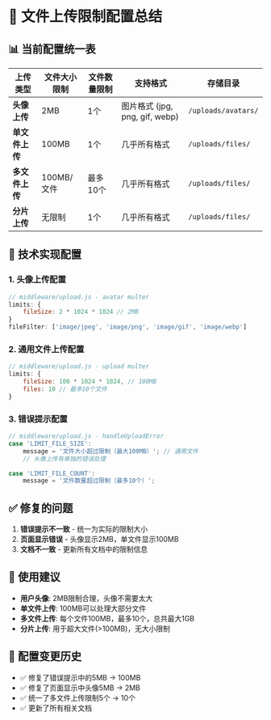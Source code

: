 # 🔧 文件上传限制配置总结

## 📊 当前配置统一表

| 上传类型 | 文件大小限制 | 文件数量限制 | 支持格式 | 存储目录 |
|---------|-------------|-------------|----------|----------|
| **头像上传** | 2MB | 1个 | 图片格式 (jpg, png, gif, webp) | `/uploads/avatars/` |
| **单文件上传** | 100MB | 1个 | 几乎所有格式 | `/uploads/files/` |
| **多文件上传** | 100MB/文件 | 最多10个 | 几乎所有格式 | `/uploads/files/` |
| **分片上传** | 无限制 | 1个 | 几乎所有格式 | `/uploads/files/` |

## 🔧 技术实现配置

### 1. 头像上传配置
```javascript
// middleware/upload.js - avatar multer
limits: {
    fileSize: 2 * 1024 * 1024 // 2MB
}
fileFilter: ['image/jpeg', 'image/png', 'image/gif', 'image/webp']
```

### 2. 通用文件上传配置
```javascript
// middleware/upload.js - upload multer  
limits: {
    fileSize: 100 * 1024 * 1024, // 100MB
    files: 10 // 最多10个文件
}
```

### 3. 错误提示配置
```javascript
// middleware/upload.js - handleUploadError
case 'LIMIT_FILE_SIZE':
    message = '文件大小超过限制（最大100MB）'; // 通用文件
    // 头像上传有单独的错误处理

case 'LIMIT_FILE_COUNT':
    message = '文件数量超过限制（最多10个）';
```

## ✅ 修复的问题

1. **错误提示不一致** - 统一为实际的限制大小
2. **页面显示错误** - 头像显示2MB，单文件显示100MB
3. **文档不一致** - 更新所有文档中的限制信息

## 🎯 使用建议

- **用户头像**: 2MB限制合理，头像不需要太大
- **单文件上传**: 100MB可以处理大部分文件
- **多文件上传**: 每个文件100MB，最多10个，总共最大1GB
- **分片上传**: 用于超大文件(>100MB)，无大小限制

## 🔄 配置变更历史

- ✅ 修复了错误提示中的5MB → 100MB
- ✅ 修复了页面显示中头像5MB → 2MB  
- ✅ 统一了多文件上传限制5个 → 10个
- ✅ 更新了所有相关文档
